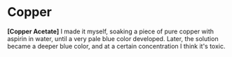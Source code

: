 # Copper

**[Copper Acetate]**
I made it myself, soaking a piece of pure copper with aspirin in water, until a very pale blue color developed. Later, the solution became a deeper blue color, and at a certain concentration I think it's toxic.
